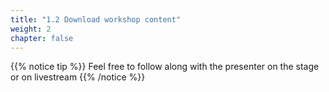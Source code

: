 ```yaml
---
title: "1.2 Download workshop content"
weight: 2
chapter: false
---
```


{{% notice tip %}}
Feel free to follow along with the presenter on the stage or on livestream
{{% /notice %}}
